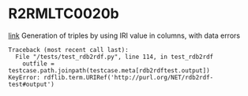 # R2RMLTC0020b
[link](https://www.w3.org/TR/rdb2rdf-test-cases/#R2RMLTC0020b)
Generation of triples by using IRI value in columns, with data errors


```
Traceback (most recent call last):
  File "/tests/test_rdb2rdf.py", line 114, in test_rdb2rdf
    outfile = testcase.path.joinpath(testcase.meta[rdb2rdftest.output])
KeyError: rdflib.term.URIRef('http://purl.org/NET/rdb2rdf-test#output')

```